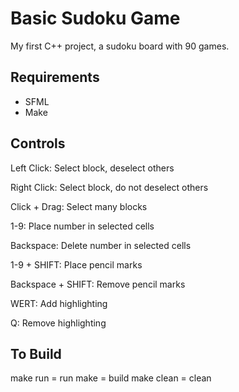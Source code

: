 # Basic Sudoku Game
My first C++ project, a sudoku board with 90 games.


## Requirements

- SFML
- Make

## Controls

Left Click: Select block, deselect others

Right Click: Select block, do not deselect others

Click + Drag: Select many blocks

1-9: Place number in selected cells

Backspace: Delete number in selected cells

1-9 + SHIFT: Place pencil marks

Backspace + SHIFT: Remove pencil marks

WERT: Add highlighting

Q: Remove highlighting

## To Build

make run = run
make = build
make clean = clean
